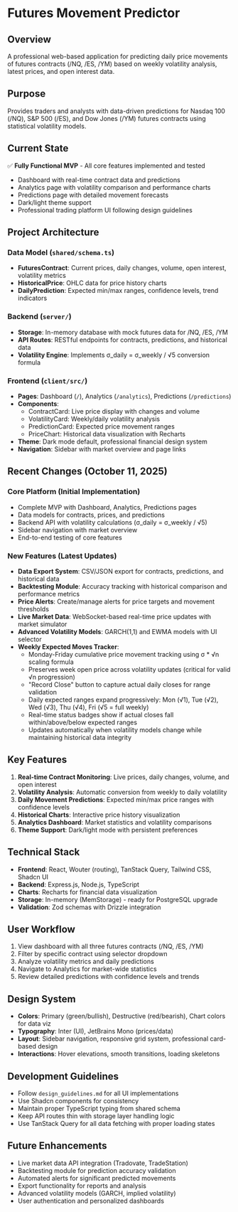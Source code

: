 # Futures Movement Predictor

## Overview
A professional web-based application for predicting daily price movements of futures contracts (/NQ, /ES, /YM) based on weekly volatility analysis, latest prices, and open interest data.

## Purpose
Provides traders and analysts with data-driven predictions for Nasdaq 100 (/NQ), S&P 500 (/ES), and Dow Jones (/YM) futures contracts using statistical volatility models.

## Current State
✅ **Fully Functional MVP** - All core features implemented and tested
- Dashboard with real-time contract data and predictions
- Analytics page with volatility comparison and performance charts
- Predictions page with detailed movement forecasts
- Dark/light theme support
- Professional trading platform UI following design guidelines

## Project Architecture

### Data Model (`shared/schema.ts`)
- **FuturesContract**: Current prices, daily changes, volume, open interest, volatility metrics
- **HistoricalPrice**: OHLC data for price history charts
- **DailyPrediction**: Expected min/max ranges, confidence levels, trend indicators

### Backend (`server/`)
- **Storage**: In-memory database with mock futures data for /NQ, /ES, /YM
- **API Routes**: RESTful endpoints for contracts, predictions, and historical data
- **Volatility Engine**: Implements σ_daily = σ_weekly / √5 conversion formula

### Frontend (`client/src/`)
- **Pages**: Dashboard (`/`), Analytics (`/analytics`), Predictions (`/predictions`)
- **Components**: 
  - ContractCard: Live price display with changes and volume
  - VolatilityCard: Weekly/daily volatility analysis
  - PredictionCard: Expected price movement ranges
  - PriceChart: Historical data visualization with Recharts
- **Theme**: Dark mode default, professional financial design system
- **Navigation**: Sidebar with market overview and page links

## Recent Changes (October 11, 2025)
### Core Platform (Initial Implementation)
- Complete MVP with Dashboard, Analytics, Predictions pages
- Data models for contracts, prices, and predictions
- Backend API with volatility calculations (σ_daily = σ_weekly / √5)
- Sidebar navigation with market overview
- End-to-end testing of core features

### New Features (Latest Updates)
- **Data Export System**: CSV/JSON export for contracts, predictions, and historical data
- **Backtesting Module**: Accuracy tracking with historical comparison and performance metrics
- **Price Alerts**: Create/manage alerts for price targets and movement thresholds
- **Live Market Data**: WebSocket-based real-time price updates with market simulator
- **Advanced Volatility Models**: GARCH(1,1) and EWMA models with UI selector
- **Weekly Expected Moves Tracker**: 
  - Monday-Friday cumulative price movement tracking using σ * √n scaling formula
  - Preserves week open price across volatility updates (critical for valid √n progression)
  - "Record Close" button to capture actual daily closes for range validation
  - Daily expected ranges expand progressively: Mon (√1), Tue (√2), Wed (√3), Thu (√4), Fri (√5 = full weekly)
  - Real-time status badges show if actual closes fall within/above/below expected ranges
  - Updates automatically when volatility models change while maintaining historical data integrity

## Key Features
1. **Real-time Contract Monitoring**: Live prices, daily changes, volume, and open interest
2. **Volatility Analysis**: Automatic conversion from weekly to daily volatility
3. **Daily Movement Predictions**: Expected min/max price ranges with confidence levels
4. **Historical Charts**: Interactive price history visualization
5. **Analytics Dashboard**: Market statistics and volatility comparisons
6. **Theme Support**: Dark/light mode with persistent preferences

## Technical Stack
- **Frontend**: React, Wouter (routing), TanStack Query, Tailwind CSS, Shadcn UI
- **Backend**: Express.js, Node.js, TypeScript
- **Charts**: Recharts for financial data visualization
- **Storage**: In-memory (MemStorage) - ready for PostgreSQL upgrade
- **Validation**: Zod schemas with Drizzle integration

## User Workflow
1. View dashboard with all three futures contracts (/NQ, /ES, /YM)
2. Filter by specific contract using selector dropdown
3. Analyze volatility metrics and daily predictions
4. Navigate to Analytics for market-wide statistics
5. Review detailed predictions with confidence levels and trends

## Design System
- **Colors**: Primary (green/bullish), Destructive (red/bearish), Chart colors for data viz
- **Typography**: Inter (UI), JetBrains Mono (prices/data)
- **Layout**: Sidebar navigation, responsive grid system, professional card-based design
- **Interactions**: Hover elevations, smooth transitions, loading skeletons

## Development Guidelines
- Follow `design_guidelines.md` for all UI implementations
- Use Shadcn components for consistency
- Maintain proper TypeScript typing from shared schema
- Keep API routes thin with storage layer handling logic
- Use TanStack Query for all data fetching with proper loading states

## Future Enhancements
- Live market data API integration (Tradovate, TradeStation)
- Backtesting module for prediction accuracy validation
- Automated alerts for significant predicted movements
- Export functionality for reports and analysis
- Advanced volatility models (GARCH, implied volatility)
- User authentication and personalized dashboards
